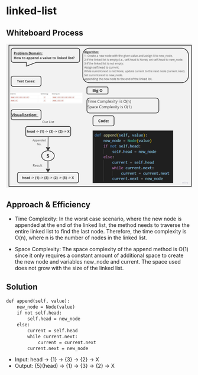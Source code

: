 # linked-list


## Whiteboard Process
![ white board](./assets/Untitled%20(9).jpg)


## Approach & Efficiency
- Time Complexity:
In the worst case scenario, where the new node is appended at the end of the linked list, the method needs to traverse the entire linked list to find the last node. Therefore, the time complexity is O(n), where n is the number of nodes in the linked list.

- Space Complexity:
The space complexity of the append method is O(1) since it only requires a constant amount of additional space to create the new node and variables new_node and current. The space used does not grow with the size of the linked list.
## Solution 

 
    def append(self, value):
        new_node = Node(value)
        if not self.head:
            self.head = new_node
        else:
            current = self.head
            while current.next:
                current = current.next
            current.next = new_node 

- Input:
head -> {1} -> {3} -> {2} -> X
- Output:
 {5}(head) -> {1} -> {3} -> {2} -> X